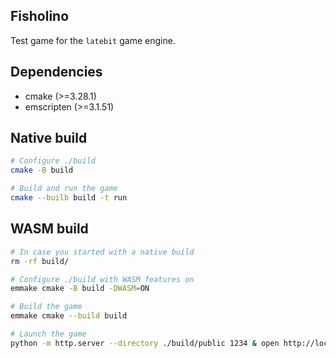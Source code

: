 Fisholino
---

Test game for the `latebit` game engine.

## Dependencies

* cmake (>=3.28.1)
* emscripten (>=3.1.51)


## Native build

```sh
# Configure ./build
cmake -B build

# Build and run the game
cmake --builb build -t run
```

## WASM build

```sh
# In case you started with a native build
rm -rf build/

# Configure ./build with WASM features on
emmake cmake -B build -DWASM=ON

# Build the game
emmake cmake --build build

# Launch the game
python -m http.server --directory ./build/public 1234 & open http://localhost:1234
```